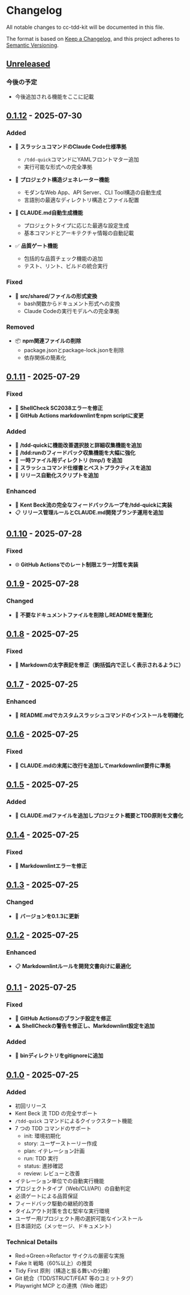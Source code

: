 # Changelog

All notable changes to cc-tdd-kit will be documented in this file.

The format is based on [Keep a Changelog](https://keepachangelog.com/en/1.0.0/),
and this project adheres to [Semantic Versioning](https://semver.org/spec/v2.0.0.html).

## [Unreleased]

### 今後の予定

- 今後追加される機能をここに記載

## [0.1.12] - 2025-07-30

### Added

- 🚀 **スラッシュコマンドのClaude Code仕様準拠**
  - `/tdd-quick`コマンドにYAMLフロントマター追加
  - 実行可能な形式への完全準拠

- 📁 **プロジェクト構造ジェネレーター機能**
  - モダンなWeb App、API Server、CLI Tool構造の自動生成
  - 言語別の最適なディレクトリ構造とファイル配置

- 📝 **CLAUDE.md自動生成機能**
  - プロジェクトタイプに応じた最適な設定生成
  - 基本コマンドとアーキテクチャ情報の自動記載

- ✅ **品質ゲート機能**
  - 包括的な品質チェック機能の追加
  - テスト、リント、ビルドの統合実行

### Fixed

- 🔧 **src/shared/ファイルの形式変換**
  - bash関数からドキュメント形式への変換
  - Claude Codeの実行モデルへの完全準拠

### Removed

- 📦 **npm関連ファイルの削除**
  - package.jsonとpackage-lock.jsonを削除
  - 依存関係の簡素化

## [0.1.11] - 2025-07-29

### Fixed

- 🔧 **ShellCheck SC2038エラーを修正**
- 🔄 **GitHub Actions markdownlintをnpm scriptに変更**

### Added

- 🎯 **/tdd-quickに機能改善選択肢と詳細収集機能を追加**
- 💬 **/tdd:runのフィードバック収集機能を大幅に強化**
- 📂 **一時ファイル用ディレクトリ (tmp/) を追加**
- 📜 **スラッシュコマンド仕様書とベストプラクティスを追加**
- 🔄 **リリース自動化スクリプトを追加**

### Enhanced

- 🔁 **Kent Beck流の完全なフィードバックループを/tdd-quickに実装**
- 📋 **リリース管理ルールとCLAUDE.md開発ブランチ運用を追加**

## [0.1.10] - 2025-07-28

### Fixed

- 🌐 **GitHub Actionsでのレート制限エラー対策を実装**

## [0.1.9] - 2025-07-28

### Changed

- 📄 **不要なドキュメントファイルを削除しREADMEを簡潔化**

## [0.1.8] - 2025-07-25

### Fixed

- 📝 **Markdownの太字表記を修正（鉤括弧内で正しく表示されるように）**

## [0.1.7] - 2025-07-25

### Enhanced

- 📖 **README.mdでカスタムスラッシュコマンドのインストールを明確化**

## [0.1.6] - 2025-07-25

### Fixed

- 📄 **CLAUDE.mdの末尾に改行を追加してmarkdownlint要件に準拠**

## [0.1.5] - 2025-07-25

### Added

- 📝 **CLAUDE.mdファイルを追加しプロジェクト概要とTDD原則を文書化**

## [0.1.4] - 2025-07-25

### Fixed

- 🔧 **Markdownlintエラーを修正**

## [0.1.3] - 2025-07-25

### Changed

- 🔢 **バージョンを0.1.3に更新**

## [0.1.2] - 2025-07-25

### Enhanced

- 📋 **Markdownlintルールを開発文書向けに最適化**

## [0.1.1] - 2025-07-25

### Fixed

- 🔧 **GitHub Actionsのブランチ設定を修正**
- ⚠️ **ShellCheckの警告を修正し、Markdownlint設定を追加**

### Added

- 📁 **binディレクトリをgitignoreに追加**

## [0.1.0] - 2025-07-25

### Added

- 初回リリース
- Kent Beck 流 TDD の完全サポート
- `/tdd-quick` コマンドによるクイックスタート機能
- 7 つの TDD コマンドのサポート
  - init: 環境初期化
  - story: ユーザーストーリー作成
  - plan: イテレーション計画
  - run: TDD 実行
  - status: 進捗確認
  - review: レビューと改善
- イテレーション単位での自動実行機能
- プロジェクトタイプ（Web/CLI/API）の自動判定
- 必須ゲートによる品質保証
- フィードバック駆動の継続的改善
- タイムアウト対策を含む堅牢な実行環境
- ユーザー用/プロジェクト用の選択可能なインストール
- 日本語対応（メッセージ、ドキュメント）

### Technical Details

- Red→Green→Refactor サイクルの厳密な実施
- Fake It 戦略（60%以上）の推奨
- Tidy First 原則（構造と振る舞いの分離）
- Git 統合（TDD/STRUCT/FEAT 等のコミットタグ）
- Playwright MCP との連携（Web 確認）

[Unreleased]: https://github.com/B16B1RD/cc-tdd-kit/compare/v0.1.12...HEAD
[0.1.12]: https://github.com/B16B1RD/cc-tdd-kit/compare/v0.1.11...v0.1.12
[0.1.11]: https://github.com/B16B1RD/cc-tdd-kit/compare/v0.1.10...v0.1.11
[0.1.10]: https://github.com/B16B1RD/cc-tdd-kit/compare/v0.1.9...v0.1.10
[0.1.9]: https://github.com/B16B1RD/cc-tdd-kit/compare/v0.1.8...v0.1.9
[0.1.8]: https://github.com/B16B1RD/cc-tdd-kit/compare/v0.1.7...v0.1.8
[0.1.7]: https://github.com/B16B1RD/cc-tdd-kit/compare/v0.1.6...v0.1.7
[0.1.6]: https://github.com/B16B1RD/cc-tdd-kit/compare/v0.1.5...v0.1.6
[0.1.5]: https://github.com/B16B1RD/cc-tdd-kit/compare/v0.1.4...v0.1.5
[0.1.4]: https://github.com/B16B1RD/cc-tdd-kit/compare/v0.1.3...v0.1.4
[0.1.3]: https://github.com/B16B1RD/cc-tdd-kit/compare/v0.1.2...v0.1.3
[0.1.2]: https://github.com/B16B1RD/cc-tdd-kit/compare/v0.1.1...v0.1.2
[0.1.1]: https://github.com/B16B1RD/cc-tdd-kit/compare/v0.1.0...v0.1.1
[0.1.0]: https://github.com/B16B1RD/cc-tdd-kit/releases/tag/v0.1.0
